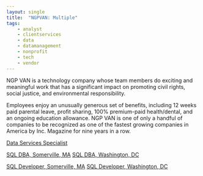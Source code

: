 ```yaml
---
layout: single
title:  "NGPVAN: Multiple"
tags: 
    - analyst
    - clientservices
    - data
    - datamanagement
    - nonprofit
    - tech
    - vendor
---
```

NGP VAN is a technology company whose team members do exciting and meaningful work that has a significant impact on promoting civil rights, social justice, and environmental responsibility.

Employees enjoy an unusually generous set of benefits, including 12 weeks paid parental leave, profit sharing, 100% premium-paid health/dental, and an ongoing education allowance. NGP VAN is one of only a handful of companies to be recognized as one of the fastest growing companies in America by Inc. Magazine for nine years in a row.

[Data Services Specialist](https://ngpvan.applytojob.com/apply/hW8xoVF2qz/Data-Services-Specialist)

[SQL DBA, Somerville, MA](https://ngpvan.applytojob.com/apply/cu4TC3quDO/SQL-Database-Administrator-Somerville)
[SQL DBA, Washington, DC](https://ngpvan.applytojob.com/apply/S6G3rHhiAN/SQL-Database-Administrator-Washington-DC)

[SQL Developer, Somerville, MA](https://ngpvan.applytojob.com/apply/Lk05QqPDeX/SQL-Server-Developer-Somerville)
[SQL Developer, Washington, DC](https://ngpvan.applytojob.com/apply/OlkE8XqIYh/SQL-Server-Developer-Washington-DC)

